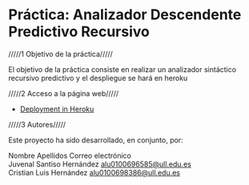 # Práctica: Analizador Descendente Predictivo Recursivo




/////1 Objetivo de la práctica/////

El objetivo de la práctica consiste en realizar un analizador sintáctico recursivo predictivo y el despliegue se hará en heroku

/////2 Acceso a la página web/////

* [Deployment in Heroku](http://random5.herokuapp.com/)

/////3 Autores/////

Este proyecto ha sido desarrollado, en conjunto, por:                                                                                                     

Nombre	 Apellidos                          Correo electrónico                                                                                
Juvenal  Santiso Hernández    alu0100696585@ull.edu.es                                                                           
Cristian Luis Hernández       alu0100698386@ull.edu.es
